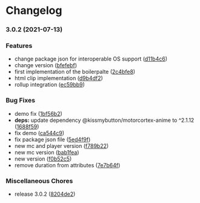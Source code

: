 # Changelog

### 3.0.2 (2021-07-13)


### Features

* change package json for interoperable OS support ([d11b4c6](https://www.github.com/kissmybutton/motorcortex-typewriting/commit/d11b4c626bc9ecbfdb6c7f67d1e862f0de5fc69b))
* change version ([bfefebf](https://www.github.com/kissmybutton/motorcortex-typewriting/commit/bfefebf9df6b71692f9b04c0a63cbbed6b45256d))
* first implementation of the boilerpalte ([2c4bfe8](https://www.github.com/kissmybutton/motorcortex-typewriting/commit/2c4bfe85e42ca7917792dc8dfba9ad67c8cd5bc6))
* html clip implementation ([d9b4df2](https://www.github.com/kissmybutton/motorcortex-typewriting/commit/d9b4df2a1eea5ffefde813de0a5b6a0119d5a449))
* rollup integration ([ec59bb9](https://www.github.com/kissmybutton/motorcortex-typewriting/commit/ec59bb9bbd7fe7131e7fb7fc3e16123494a1d989))


### Bug Fixes

* demo fix ([1bf56b2](https://www.github.com/kissmybutton/motorcortex-typewriting/commit/1bf56b2d2c1a1e46517d1993ec123e78c1fcba04))
* **deps:** update dependency @kissmybutton/motorcortex-anime to ^2.1.12 ([1688f59](https://www.github.com/kissmybutton/motorcortex-typewriting/commit/1688f59d1b44cf00066af98e337fdb8ec64c2520))
* fix demo ([ca544c9](https://www.github.com/kissmybutton/motorcortex-typewriting/commit/ca544c90bb1fa56010fab254827e539f3c908bab))
* fix package json file ([5ed4f9f](https://www.github.com/kissmybutton/motorcortex-typewriting/commit/5ed4f9f4e8d469839f1a421a248c759d0fa1e4fa))
* new mc and player version ([f789b22](https://www.github.com/kissmybutton/motorcortex-typewriting/commit/f789b22456231e649257e0e8016ebeab976c67d8))
* new mc version ([bab1fea](https://www.github.com/kissmybutton/motorcortex-typewriting/commit/bab1fea5caf014b2d3314eb5c05887f5fa5a3b51))
* new version ([f0b52c5](https://www.github.com/kissmybutton/motorcortex-typewriting/commit/f0b52c57f28495fa641ea1a5693e806b4b827b1e))
* remove duration from attributes ([7e7b64f](https://www.github.com/kissmybutton/motorcortex-typewriting/commit/7e7b64f5e404b5dc6647227639819d668fd136ca))


### Miscellaneous Chores

* release 3.0.2 ([8204de2](https://www.github.com/kissmybutton/motorcortex-typewriting/commit/8204de242a5838fb42c6413b64314c0c2dfe0e15))
